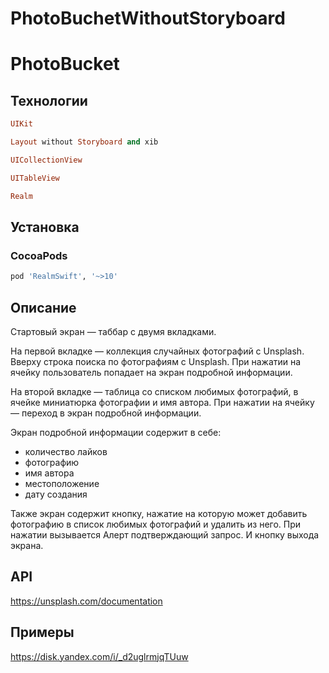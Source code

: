 # PhotoBuchetWithoutStoryboard
# PhotoBucket

 

## Технологии

```ruby
UIKit
```
```ruby
Layout without Storyboard and xib
```
```ruby
UICollectionView
```
```ruby
UITableView
```
```ruby
Realm
```

## Установка

### CocoaPods

```ruby
pod 'RealmSwift', '~>10'
```

## Описание 

Стартовый экран — таббар с двумя вкладками.

На первой вкладке — коллекция случайных фотографий с Unsplash. Вверху строка поиска по фотографиям с Unsplash. При нажатии на ячейку пользователь попадает на экран подробной информации.

На второй вкладке — таблица со списком любимых фотографий,
в ячейке миниатюрка фотографии и имя автора. При нажатии на ячейку — переход в экран подробной информации.

Экран подробной информации содержит в себе:
- количество лайков
- фотографию
- имя автора
- местоположение
- дату создания

Также экран содержит кнопку, нажатие на которую может добавить фотографию в список любимых фотографий и удалить из него. 
При нажатии вызывается Алерт подтверждающий запрос.
И кнопку выхода экрана.

## API

https://unsplash.com/documentation

## Примеры


https://disk.yandex.com/i/_d2uglrmjqTUuw

